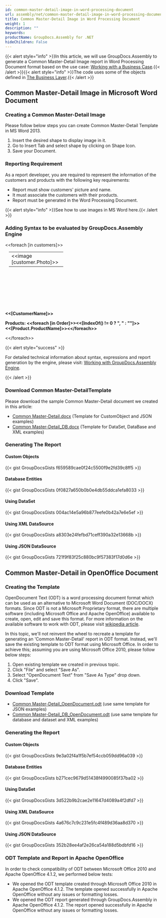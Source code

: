 ```yaml
---
id: common-master-detail-image-in-word-processing-document
url: assembly/net/common-master-detail-image-in-word-processing-document
title: Common Master-Detail Image in Word Processing Document
weight: 1
description: ""
keywords: 
productName: GroupDocs.Assembly for .NET
hideChildren: False
---
```

{{< alert style="info" >}}In this article, we will use GroupDocs.Assembly to generate a Common Master-Detail Image report in Word Processing Document format based on the use case: [Working with a Business Case](https://docs.groupdocs.com/assembly/net/working-with-a-business-case/).{{< /alert >}}{{< alert style="info" >}}The code uses some of the objects defined in [The Business Layer](https://docs.groupdocs.com/assembly/net/the-business-layer/).{{< /alert >}}

## Common Master-Detail Image in Microsoft Word Document

### Creating a Common Master-Detail Image

Please follow below steps you can create Common Master-Detail Template in MS Word 2013.

1.  Insert the desired shape to display image in it.
2.  Go to Insert Tab and select shape by clicking on Shape Icon.
3.  Save your Document.

### Reporting Requirement

As a report developer, you are required to represent the information of the customers and products with the following key requirements:

*   Report must show customers' picture and name.
*   It must associate the customers with their products.
*   Report must be generated in the Word Processing Document.

{{< alert style="info" >}}See how to use images in MS Word here.{{< /alert >}}

### Adding Syntax to be evaluated by GroupDocs.Assembly Engine

&lt;&lt;foreach \[in customers\]>>

<table class="gd-assembly1"cellspacing="0" cellpadding="0" style="border-collapse: collapse; float: bottom; margin-top: 0pt; margin-right: 9pt; margin-bottom: 0pt; margin-left: 9pt; width: 132.15pt; height: 132.15pt ">
	<tbody>
		<tr>
			<td style="vertical-align: top;">&lt;&lt;image [customer.Photo]>></td>
		</tr>
	</tbody>
</table>

**&lt;&lt;[CustomerName]>>**

**Products: &lt;&lt;foreach [in Order]>>&lt;&lt;[IndexOf() != 0 ? ", " : ""]>>&lt;&lt;[Product.ProductName]>>&lt;&lt;/foreach>>**

&lt;&lt;/foreach>>

{{< alert style="success" >}}

For detailed technical information about syntax, expressions and report generation by the engine, please visit: [Working with GroupDocs.Assembly Engine](https://docs.groupdocs.com/assembly/net/working-with-groupdocs-assembly-engine/).

{{< /alert >}}

### Download Common Master-DetailTemplate

Please download the sample Common Master-Detail document we created in this article:

*   [Common Master-Detail.docx](https://github.com/groupdocsassembly/GroupDocs_Assembly_NET/blob/master/Examples/Data/Source/Word%20Templates/Common%20Master-Detail.docx?raw=true) (Template for CustomObject and JSON examples)
*   [Common Master-Detail\_DB.docx](https://github.com/groupdocsassembly/GroupDocs_Assembly_NET/blob/master/Examples/Data/Source/Word%20Templates/Common%20Master-Detail_DB.docx?raw=true) (Template for DataSet, DataBase and XML examples)

### Generating The Report

#### Custom Objects

{{< gist GroupDocsGists f659589cae0f24c5500f9e2fd39c8ff5 >}}

#### Database Entities

{{< gist GroupDocsGists 0f0827a650b0b0e4db55ddca1efa8033 >}}

#### Using DataSet

{{< gist GroupDocsGists 004ac14e5a96b877eefe0b42a7e6e5ef >}}

#### Using XML DataSource

{{< gist GroupDocsGists a8303e24fefbd71ceff390a32e13668b >}}

#### Using JSON DataSource

{{< gist GroupDocsGists 721f9f83f25c880bc9f57383f17d0d6e >}}

## Common Master-Detail in OpenOffice Document

### Creating the Template

OpenDocument Text (ODT) is a word processing document format which can be used as an alternative to Microsoft Word Document (DOC/DOCX) formats. Since ODT is not a Microsoft Proprietary format, there are multiple software (including Microsoft Office and Apache OpenOffice) available to create, open, edit and save this format. For more information on the available software to work with ODT, please visit [wikipedia article](https://en.wikipedia.org/wiki/OpenDocument#Software).

In this topic, we'll not reinvent the wheel to recreate a template for generating an 'Common Master-Detail' report in ODT format. Instead, we'll save the existing template to ODT format using Microsoft Office. In order to achieve this; assuming you are using Microsoft Office 2010, please follow below steps:

1.  Open existing template we created in previous topic.
2.  Click "File" and select "Save As".
3.  Select "OpenDocument Text" from "Save As Type" drop down.
4.  Click "Save".

### Download Template

*   [Common Master-Detail\_OpenDocument.odt](https://github.com/groupdocsassembly/GroupDocs_Assembly_NET/blob/master/Examples/Data/Source/Word%20Templates/Common%20Master-Detail_OpenDocument.odt?raw=true) (use same template for JSON examples)
*   [Common Master-Detail\_DB\_OpenDocument.odt](https://github.com/groupdocsassembly/GroupDocs_Assembly_NET/blob/master/Examples/Data/Source/Word%20Templates/Common%20Master-Detail_DB_OpenDocument.odt?raw=true) (use same template for database and dataset and XML examples)

### Generating the Report

#### Custom Objects

{{< gist GroupDocsGists 9e3a02f4a1f5b7ef54ccb059dd96a039 >}}

#### Database Entities

{{< gist GroupDocsGists b271cec9679d51438f4990085f37ba02 >}}

#### Using DataSet

{{< gist GroupDocsGists 3d522b9b2cae2e11647d4089a4f2dfd7 >}}

#### Using XML DataSource

{{< gist GroupDocsGists 4a676c7c9c231e5fc4f489d36aa8d370 >}}

#### Using JSON DataSource

{{< gist GroupDocsGists 352b28ee4af2e26ca54a188d5bdbfd16 >}}

### ODT Template and Report in Apache OpenOffice

In order to check compatibility of ODT between Microsoft Office 2010 and Apache OpenOffice 4.1.2, we performed below tests:

*   We opened the ODT template created through Microsoft Office 2010 in Apache OpenOffice 4.1.2. The template opened successfully in Apache OpenOffice without any issues or formatting losses.
*   We opened the ODT report generated through GroupDocs.Assembly in Apache OpenOffice 4.1.2. The report opened successfully in Apache OpenOffice without any issues or formatting losses.
